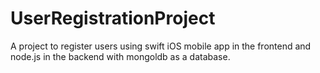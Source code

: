 # UserRegistrationProject
A project to register users using swift iOS mobile app in the frontend and node.js in the backend with mongoldb as a database.
